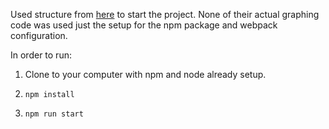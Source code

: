 Used structure from [here](https://github.com/freddyrangel/playing-with-react-and-d3) to start the project. 
None of their actual graphing code was used just the setup for the npm package and webpack configuration.

In order to run:

1. Clone to your computer with npm and node already setup.

2. `npm install`

3. `npm run start`
